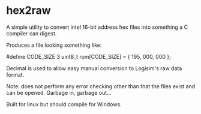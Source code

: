 <H1>hex2raw</H1>

A simple utility to convert intel 16-bit address hex files into something a C compiler can digest.

Produces a file looking something like:

#define CODE_SIZE	3
uint8_t rom[CODE_SIZE] = {
		195, 000, 000
};

Decimal is used to allow easy manual conversion to Logisim's raw data format.

Note: does not perform any error checking other than that the files exist and can be opened. Garbage in, garbage out... 

Built for linux but should compile for Windows.
